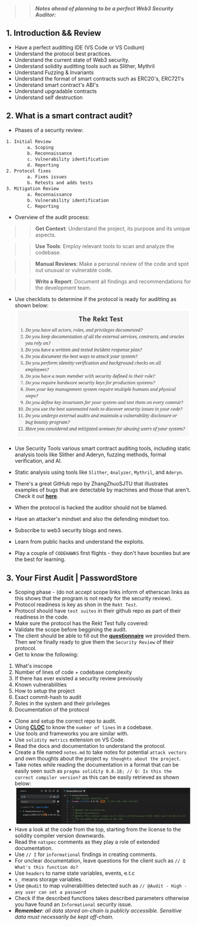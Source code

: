 
>> ***Notes ahead of planning to be a perfect Web3 Security Auditor:***

## 1. Introduction && Review
- Have a perfect auditting IDE (VS Code or VS Codium)
- Understand the protocol best practices.
- Understand the current state of Web3 security.
- Understand solidity auditting tools such as Slither, Mythril
- Understand Fuzzing & Invariants
- Understand the format of smart contracts such as ERC20's, ERC721's
- Understand smart contract's ABI's
- Understand upgradable contracts
- Understand self destruction

## 2. What is a smart contract audit?
- Phases of a security review:

```Solidity
1. Initial Review
        a. Scoping
        b. Reconnaissance
        c. Vulnerability identification
        d. Reporting
2. Protocol fixes
        a. Fixes issues
        b. Retests and adds tests
3. Mitigation Review
        a. Reconnaissance
        b. Vulnerability identification
        C. Reporting
```

- Overview of the audit process:

>> **Get Context**: Understand the project, its purpose and its unique aspects.

>> **Use Tools**: Employ relevant tools to scan and analyze the codebase.

>> **Manual Reviews**: Make a personal review of the code and spot out unusual or vulnerable code.

>> **Write a Report**: Document all findings and recommendations for the development team.

- Use checklists to determine if the protocol is ready for auditting as shown below:
![alt text](<Advanced/Smart Contract Security/S2 Whats Is A Smart Contract Audit/Images/image.png>)

- Use Security Tools various smart contract auditing tools, including static analysis tools like Slither and Aderyn, fuzzing methods, formal verification, and AI.
- Static analysis using tools like `Slither`, `4nalyzer`, `Mythril`, and `Aderyn`.
- There's a great GitHub repo by ZhangZhuoSJTU that illustrates examples of bugs that are detectable by machines and those that aren't. Check it out **[here](https://github.com/ZhangZhuoSJTU/Web3Bugs)**.
- When the protocol is hacked the auditor should not be blamed.
- Have an attacker's mindset and also the defending mindset too.
- Subscribe to web3 security blogs and news.
- Learn from public hacks and understand the exploits.
- Play a couple of `CODEHAWKS` first flights - they don't have bounties but are the best for learning.

## 3. Your First Audit | PasswordStore
- Scoping phase - (do not accept scope links inform of etherscan links as this shows that the program is not ready for the security review).
- Protocol readiness is key as shon in the `Rekt Test`.
- Protocol should have `test suites` in their github repo as part of their readiness in the code.
- Make sure the protocol has the Rekt Test fully covered:
- Validate the scope before beggining the audit.
- The client should be able to fill out the **[questionnaire](https://github.com/Cyfrin/3-passwordstore-audit/blob/onboarded/minimal-onboarding-filled.md)** we provided them. Then we're finally ready to give them the `Security Review` of their protocol.
- Get to know the following:
1. What's inscope
2. Number of lines of code + codebase complexity
3. If there has ever existed a security review previously
4. Known vulnerabilities
5. How to setup the project
6. Exact commit-hash to audit
7. Roles in the system and their privileges
8. Documentation of the protocol

- Clone and setup the correct repo to audit.
- Using **[CLOC](https://github.com/AlDanial/cloc)** to know the `number of lines` in a codebase.
- Use tools and frameworks you are similar with.
- Use `solidity metrics` extension on VS Code.
- Read the docs and documentation to understand the protocol.
- Create a file named `notes.md` to take notes for potential `attack vectors` and own thoughts about the project `my thoughts about the project`.
- Take notes while reading the documentation in a format that can be easily seen such as `pragma solidity 0.8.18; // Q: Is this the correct compiler version?` as this can be easily retrieved as shown below:
![alt text](<Advanced/Smart Contract Security/S3 Your First Audit/Images/image copy 9.png>)
- Have a look at the code from the top, starting from the license to the solidity compiler version downwards.
- Read the `natspec` comments as they play a role of extended documentation.
- Use `// I` for `informational` findings in creating comments.
- For unclear documentation, leave questions for the client such as `// Q What's this function do?`
- Use `headers` to name state variables, events, e.t.c
- `s_` means storage variables.
- Use `@Audit` to map vulnerabilities detected such as `// @Audit - High - any user can set a password`
- Check if the described functions takes described parameters otherwise you have found an `Informational` security issue.
- _**Remember**: all data stored on-chain is publicly accessible. Sensitive data must necessarily be kept off-chain._
